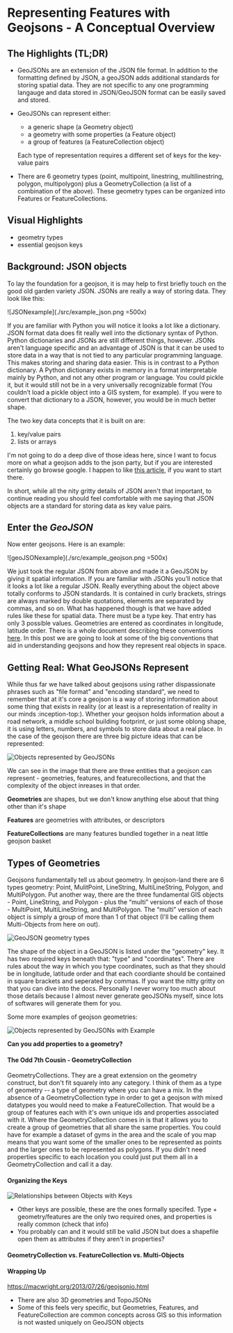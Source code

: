 # Representing Features with Geojsons - A Conceptual Overview

<!--
Keeping it Short and Sweet (small cupcake)
Main Take-a-ways (person with sack)
Straight to the Point (archery target)

 -->
## The Highlights (TL;DR)
* GeoJSONs are an extension of the JSON file format.  In addition to the formatting defined by JSON, a geoJSON adds additional standards for storing spatial data.  They are not specific to any one programming langauge and data stored in JSON/GeoJSON format can be easily saved and stored.  

* GeoJSONs can represent either:
	- a generic shape (a Geometry object)
	- a geometry with some properties (a Feature object)
	- a group of features (a FeatureCollection object)

	Each type of representation requires a different set of keys for the key-value pairs

* There are 6 geometry types (point, multipoint, linestring, multilinestring, polygon, multipolygon) plus a GeometryCollection (a list of a combination of the above).  These geometry types can be organized into Features or FeatureCollections.

## Visual Highlights
<!-- Links to the most involved graphics -->
* geometry types
* essential geojson keys

<!-- 
Square One/Square Zero (foundation graphic?)
Launching Pad (ball bouncing off trampline graphic)
Background Knowledege ()
Foundation (foundation of a house)
Getting up to Speed (racecar)
Jumping In (Pool)
-->
## Background: JSON objects
To lay the foundation for a geojson, it is may help to first briefly touch on the good old garden variety JSON.  JSONs are  really a way of storing data.  They look like this:

![JSONexample](./src/example_json.png =500x)
<!-- <img src="/Users/rachelwegener/blog/posts/geojsons/example_json.png", width="400"> -->

If you are familiar with Python you will notice it looks a lot like a dictionary.  JSON format data does fit really well into the dictionary syntax of Python.  Python dictionaries and JSONs are still different things, however.  JSONs aren't language specific and an advantage of JSON is that it can be used to store data in a way that is not tied to any particular programming language.  This makes storing and sharing data easier.  This is in contrast to a Python dictionary.  A Python dictionary exists in memory in a format interpretable mainly by Python, and not any other program or language. You could pickle it, but it would still not be in a very universally recognizable format (You couldn’t load a pickle object into a GIS system, for example). If you were to convert that dictionary to a JSON, however, you would be in much better shape.  

The two key data concepts that it is built on are: 

1. key/value pairs
2. lists or arrays

I'm not going to do a deep dive of those ideas here, since I want to focus more on what a geojson adds to the json party, but if you are interested certainly go browse google.  I happen to like [this article](https://developers.squarespace.com/what-is-json), if you want to start there.  

In short, while all the nity gritty details of JSON aren't that important, to continue reading you should feel comfortable with me saying that JSON objects are a standard for storing data as key value pairs.

## Enter the _GeoJSON_
Now enter geojsons.  Here is an example:

![geoJSONexample](./src/example_geojson.png =500x)

We just took the regular JSON from above and made it a GeoJSON by giving it spatial information.  If you are familiar with JSONs you’ll notice that it looks a lot like a regular JSON.  Really everything about the object above totally conforms to JSON standards.  It is contained in curly brackets, strings are always marked by double quotations, elements are separated by commas, and so on.  What has happened though is that we have added rules like these for spatial data.  There must be a type key.  That entry has only 3 possible values.  Geometries are entered as coordinates in longitude, latitude order.  There is a whole document describing these conventions [here]().  In this post we are going to look at some of the big conventions that aid in understanding geojsons and how they represent real objects in space.

## Getting Real: What GeoJSONs Represent

While thus far we have talked about geojsons using rather dispassionate phrases such as "file format" and "encoding standard", we need to remember that at it's core a geojson is a way of storing information about some thing that exists in reality (or at least is a representation of reality in our minds :inception-top:).  Whether your geojson holds information about a road network, a middle school building footprint, or just some oblong shape, it is using letters, numbers, and symbols to store data about a real place.  In the case of the geojson there are three big picture ideas that can be represented:

![Objects represented by GeoJSONs](./src/representing_geojsons.png)

We can see in the image that there are three entities that a geojson can represent - geometries, features, and featurecollections, and that the complexity of the object inreases in that order.  

**Geometries** are shapes, but we don't know anything else about that thing other than it's shape

**Features** are geometries with attributes, or descriptors

**FeatureCollections** are many features bundled together in a neat little geojson basket


## Types of Geometries

Geojsons fundamentally tell us about geometry.  In geojson-land there are 6 types geometry: Point, MulitPoint, LineString, MultiLineString, Polygon, and MultiPolygon.  Put another way, there are the three fundamental GIS objects - Point, LineString, and Polygon - plus the “multi” versions of each of those - MultiPoint, MultiLineString, and MultiPolygon.  The “multi” version of each object is simply a group of more than 1 of that object (I'll be calling them Multi-Objects from here on out).

![GeoJSON geometry types](./src/geojson_geometry_types.png)

The shape of the object in a GeoJSON is listed under the "geometry" key.  It has two required keys beneath that: "type" and "coordinates".  There are rules about the way in which you type coordinates, such as that they should be in longitude, latitude order and that each coordiante should be contained in square brackets and seperated by commas.  If you want the nitty gritty on that you can dive into the docs.  Personally I never worry too much about those details because I almost never generate geoJSONs myself, since lots of softwares will generate them for you.

Some more examples of geojson geometries:

![Objects represented by GeoJSONs with Example](./src/representing_geojsons_examples.png)

**Can you add properties to a geometry?**

#### The Odd 7th Cousin - GeometryCollection

GeometryCollections.  They are a great extension on the geometry construct, but don't fit squarely into any category.  I think of them as a type of geometry -- a type of geometry where you can have a mix.  In the absence of a GeometryCollection type in order to get a geojson with mixed datatypes you would need to make a FeatureCollection.  That would be a group of features each with it's own unique ids and properties associated with it.  Where the GeometryCollection comes in is that it allows you to create a group of geometries that all share the same properties.  You could have for example a dataset of gyms in the area and the scale of you map means that you want some of the smaller ones to be represented as points and the larger ones to be represented as polygons.  If you didn't need properties specific to each location you could just put them all in a GeometryCollection and call it a day.


#### Organizing the Keys
<!-- Image pulling together all the different keys and their types of objects they connect to -->
![Relationships between Objects with Keys](./src/type_relationships.png)

* Other keys are possible, these are the ones formally specifed.  Type + geometry/features are the only two required ones, and properties is really common (check that info)
* You probably can and it would still be valid JSON but does a shapefile open them as attributes if they aren't in properties?

#### GeometryCollection vs. FeatureCollection vs. Multi-Objects



#### Wrapping Up

https://macwright.org/2013/07/26/geojsonio.html

* There are also 3D geometries and TopoJSONs
* Some of this feels very specific, but Geometries, Features, and FeatureCollection are common concepts across GIS so this information is not wasted uniquely on GeoJSON objects

